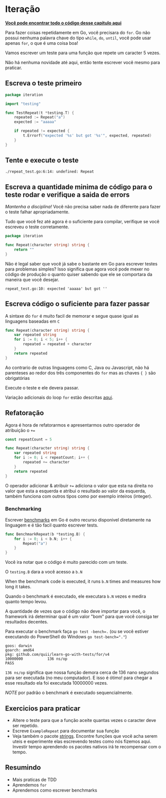 # Iteração

**[Você pode encontrar todo o código desse capitulo aqui](https://github.com/quii/learn-go-with-tests/tree/master/for)**

Para fazer coisas repetidamente em Go, você precisara do `for`. Go não possui nenhuma palavra chave do tipo `while`, `do`, `until`, você pode usar apenas `for`, o que é uma coisa boa!

Vamos escrever um teste para uma função que repete um caracter 5 vezes.

Não há nenhuma novidade até aqui, então tente escrever você mesmo para praticar.

## Escreva o teste primeiro

```go
package iteration

import "testing"

func TestRepeat(t *testing.T) {
    repeated := Repeat("a")
    expected := "aaaaa"

    if repeated != expected {
        t.Errorf("expected '%s' but got '%s'", expected, repeated)
    }
}
```

## Tente e execute o teste

`./repeat_test.go:6:14: undefined: Repeat`

## Escreva a quantidade minima de código para o teste rodar e verifique a saida de errors

_Mantenha a disciplina!_ Você não precisa saber nada de diferente para fazer o teste falhar apropriadamente.

Tudo que você fez até agora é o suficiente para compilar, verifique se você escreveu o teste corretamente.

```go
package iteration

func Repeat(character string) string {
    return ""
}
```

Não é legal saber que você já sabe o bastante em Go para escrever testes para problemas simples? Isso significa que agora você pode mexer no código de produção o quanto quiser sabendo que ele se comportara da maneira que você desejar.

`repeat_test.go:10: expected 'aaaaa' but got ''`

## Escreva código o suficiente para fazer passar

A sintaxe do `for` é muito facil de memorar e segue quase igual as linguagens baseadas em `C`

```go
func Repeat(character string) string {
    var repeated string
    for i := 0; i < 5; i++ {
        repeated = repeated + character
    }
    return repeated
}
```

Ao contrario de outras linguagens como C, Java ou Javascript, não há parenteses ao redor dos três componentes do `for` mas as chaves `{ }` são obrigatórias

Execute o teste e ele devera passar.

Variação adicionais do loop `for` estão descritas [aqui](https://gobyexample.com/for).

## Refatoração

Agora é hora de refatorarmos e apresentarmos outro operador de atribuição o `+=`

```go
const repeatCount = 5

func Repeat(character string) string {
    var repeated string
    for i := 0; i < repeatCount; i++ {
        repeated += character
    }
    return repeated
}
```

O operador adicionar & atribuir `+=` adiciona o valor que esta na direita no valor que esta a esquerda e atribui o resultado ao valor da esquerda, também funciona com outros tipos como por exemplo inteiros (integer).

### Benchmarking

Escrever [benchmarks](https://golang.org/pkg/testing/#hdr-Benchmarks) em Go é outro recurso disponivel diretamente na linguagem e é tão facil quanto escrever tests.

```go
func BenchmarkRepeat(b *testing.B) {
    for i := 0; i < b.N; i++ {
        Repeat("a")
    }
}
```

Você ira notar que o código é muito parecido com um teste.

O `testing.B` dara a você acesso a `b.N`

When the benchmark code is executed, it runs `b.N` times and measures how long it takes.

Quando o benchmark é executado, ele executara `b.N` vezes e medira quanto tempo levou.

A quantidade de vezes que o código não deve importar para você, o framework irá determinar qual é um valor "bom" para que você consiga ter resultados decentes.

Para executar o benchmark faça `go test -bench=.` (ou se você estiver executando do PowerShell do Windows `go test-bench="."`)

```text
goos: darwin
goarch: amd64
pkg: github.com/quii/learn-go-with-tests/for/v4
10000000           136 ns/op
PASS
```

`136 ns/op` significa que nossa função demora cerca de 136 nano segundos para ser executada \(no meu computador). E isso é ótimo! para chegar a esse resultado ela foi executada 10000000 vezes.

_NOTE_ por padrão o benchmark é executado sequencialmente.

## Exercicios para praticar

-   Altere o teste para que a função aceite quantas vezes o caracter deve ser repetido.
-   Escreve `ExampleRepeat` para documentar sua função
-   Veja também o pacote [strings](https://golang.org/pkg/strings). Encontre funções que você acha serem uteis e experimente elas escrevendo testes como nós fizemos aqui. Investir tempo aprendendo os pacotes nativos irá te recompensar com o tempo.

## Resumindo

-   Mais praticas de TDD
-   Aprendemos `for`
-   Aprendemos como escrever benchmarks
